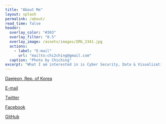```yaml
---
title: "About Me"
layout: splash
permalink: /about/
read_time: false
header:
  overlay_color: "#303"
  overlay_filter: "0.5"
  overlay_image: /assets/images/IMG_2341.jpg
  actions:
    - label: "E-mail"
      url: "mailto:chi2ching@gmail.com"
  caption: "Photo by Chiching"
excerpt: "What I am interested in is Cyber Security, Data & Visualization, and English. Actually, I'm not an expert in any kind of field. To tell the truth, this blog pages has been just made for me who forget easily what I had found out. If someone can get some useful information from here, it would be glad to me. Please have a wonderful day and take care."
---
```


<i class="fas fa-map-marker-alt"></i>
[Daejeon, Rep. of Korea](https://goo.gl/maps/VVEvFrSGuPw4ofNS9)

<i class="fas fa-envelope"></i>
[E-mail](mailto:chi2ching@gmail.com)

<i class="fab fa-fw fa-twitter-square"></i>
[Twitter](https://twitter.com/chi2ching)
 
<i class="fab fa-fw fa-facebook-square"></i>
[Facebook](https://www.facebook.com/chaechang.lee)

<i class="fab fa-fw fa-github"></i>
[GitHub](https://github.com/IcedVanillaLatte)



<!--
<i class="fas fa-map-marker-alt"></i><a href="https://goo.gl/maps/VVEvFrSGuPw4ofNS9"> Daejeon, Rep. of Korea </a><br>
<i class="fas fa-envelope"></i> <a href="mailto:chi2ching@gmail.com">E-mail</a><br>
<i class="fab fa-fw fa-twitter-square"></i> <a href=https://twitter.com/chi2ching>Twitter</a><br>
<i class="fab fa-fw fa-facebook-square"></i> <a href="https://www.facebook.com/chaechang.lee">Facebook</a><br>
<i class="fab fa-fw fa-github"></i> <a href="https://github.com/IcedVanillaLatte">GitHub</a><br>
<i class="fab fa-fw fa-instagram"></i>
<i class="fas fa-fw fa-link"></i>
-->